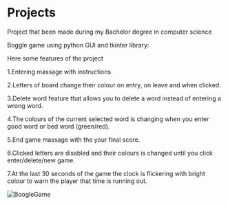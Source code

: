 # Projects
Project that been made during my Bachelor degree in computer science

Boggle game using python GUI and tkinter library:

Here some features of the project

1.Entering massage with instructions

2.Letters of board change their colour on entry, on leave and when clicked.

3.Delete word feature that allows you to delete a word instead of entering a wrong word.

4.The colours of the current selected word is changing when you enter good word or bed word (green/red).

5.End game massage with the your final score.

6.Clicked letters are disabled and their colours is changed until you click enter/delete/new game.

7.At the last 30 seconds of the game the clock is flickering with bright colour to warn the player that time is running out.

![BoogleGame](https://user-images.githubusercontent.com/84615613/162704195-69e98e5b-8b29-4f7d-814b-07f27d82be00.png)

